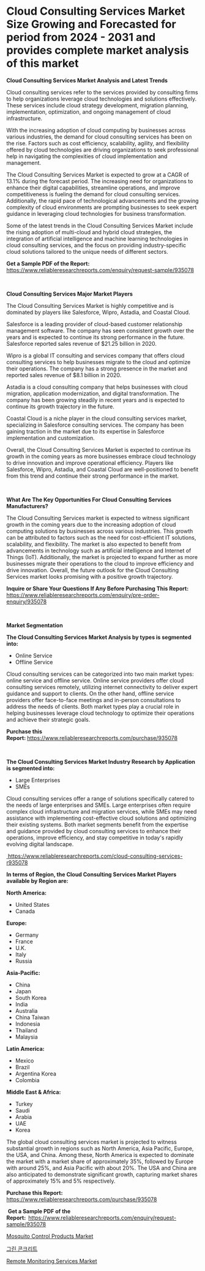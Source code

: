 <p><h1>Cloud Consulting Services Market Size Growing and Forecasted for period from 2024 - 2031 and provides complete market analysis of this market</h1></p><p><strong>Cloud Consulting Services Market Analysis and Latest Trends</strong></p>
<p><p>Cloud consulting services refer to the services provided by consulting firms to help organizations leverage cloud technologies and solutions effectively. These services include cloud strategy development, migration planning, implementation, optimization, and ongoing management of cloud infrastructure.</p><p>With the increasing adoption of cloud computing by businesses across various industries, the demand for cloud consulting services has been on the rise. Factors such as cost efficiency, scalability, agility, and flexibility offered by cloud technologies are driving organizations to seek professional help in navigating the complexities of cloud implementation and management.</p><p>The Cloud Consulting Services Market is expected to grow at a CAGR of 13.1% during the forecast period. The increasing need for organizations to enhance their digital capabilities, streamline operations, and improve competitiveness is fueling the demand for cloud consulting services. Additionally, the rapid pace of technological advancements and the growing complexity of cloud environments are prompting businesses to seek expert guidance in leveraging cloud technologies for business transformation.</p><p>Some of the latest trends in the Cloud Consulting Services Market include the rising adoption of multi-cloud and hybrid cloud strategies, the integration of artificial intelligence and machine learning technologies in cloud consulting services, and the focus on providing industry-specific cloud solutions tailored to the unique needs of different sectors.</p></p>
<p><strong>Get a Sample PDF of the Report:&nbsp;</strong> <a href="https://www.reliableresearchreports.com/enquiry/request-sample/935078">https://www.reliableresearchreports.com/enquiry/request-sample/935078</a></p>
<p>&nbsp;</p>
<p><strong>Cloud Consulting Services Major Market Players</strong></p>
<p><p>The Cloud Consulting Services Market is highly competitive and is dominated by players like Salesforce, Wipro, Astadia, and Coastal Cloud. </p><p>Salesforce is a leading provider of cloud-based customer relationship management software. The company has seen consistent growth over the years and is expected to continue its strong performance in the future. Salesforce reported sales revenue of $21.25 billion in 2020.</p><p>Wipro is a global IT consulting and services company that offers cloud consulting services to help businesses migrate to the cloud and optimize their operations. The company has a strong presence in the market and reported sales revenue of $8.1 billion in 2020.</p><p>Astadia is a cloud consulting company that helps businesses with cloud migration, application modernization, and digital transformation. The company has been growing steadily in recent years and is expected to continue its growth trajectory in the future.</p><p>Coastal Cloud is a niche player in the cloud consulting services market, specializing in Salesforce consulting services. The company has been gaining traction in the market due to its expertise in Salesforce implementation and customization.</p><p>Overall, the Cloud Consulting Services Market is expected to continue its growth in the coming years as more businesses embrace cloud technology to drive innovation and improve operational efficiency. Players like Salesforce, Wipro, Astadia, and Coastal Cloud are well-positioned to benefit from this trend and continue their strong performance in the market.</p></p>
<p>&nbsp;</p>
<p><strong>What Are The Key Opportunities For Cloud Consulting Services Manufacturers?</strong></p>
<p><p>The Cloud Consulting Services market is expected to witness significant growth in the coming years due to the increasing adoption of cloud computing solutions by businesses across various industries. This growth can be attributed to factors such as the need for cost-efficient IT solutions, scalability, and flexibility. The market is also expected to benefit from advancements in technology such as artificial intelligence and Internet of Things (IoT). Additionally, the market is projected to expand further as more businesses migrate their operations to the cloud to improve efficiency and drive innovation. Overall, the future outlook for the Cloud Consulting Services market looks promising with a positive growth trajectory.</p></p>
<p><strong>Inquire or Share Your Questions If Any Before Purchasing This Report:</strong> <a href="https://www.reliableresearchreports.com/enquiry/pre-order-enquiry/935078">https://www.reliableresearchreports.com/enquiry/pre-order-enquiry/935078</a></p>
<p>&nbsp;</p>
<p><strong>Market Segmentation</strong></p>
<p><strong>The Cloud Consulting Services Market Analysis by types is segmented into:</strong></p>
<p><ul><li>Online Service</li><li>Offline Service</li></ul></p>
<p><p>Cloud consulting services can be categorized into two main market types: online service and offline service. Online service providers offer cloud consulting services remotely, utilizing internet connectivity to deliver expert guidance and support to clients. On the other hand, offline service providers offer face-to-face meetings and in-person consultations to address the needs of clients. Both market types play a crucial role in helping businesses leverage cloud technology to optimize their operations and achieve their strategic goals.</p></p>
<p><strong>Purchase this Report:&nbsp;</strong><a href="https://www.reliableresearchreports.com/purchase/935078">https://www.reliableresearchreports.com/purchase/935078</a></p>
<p>&nbsp;</p>
<p><strong>The Cloud Consulting Services Market Industry Research by Application is segmented into:</strong></p>
<p><ul><li>Large Enterprises</li><li>SMEs</li></ul></p>
<p><p>Cloud consulting services offer a range of solutions specifically catered to the needs of large enterprises and SMEs. Large enterprises often require complex cloud infrastructure and migration services, while SMEs may need assistance with implementing cost-effective cloud solutions and optimizing their existing systems. Both market segments benefit from the expertise and guidance provided by cloud consulting services to enhance their operations, improve efficiency, and stay competitive in today's rapidly evolving digital landscape.</p></p>
<p><a href="https://www.reliableresearchreports.com/cloud-consulting-services-r935078">&nbsp;https://www.reliableresearchreports.com/cloud-consulting-services-r935078</a></p>
<p><strong>In terms of Region, the Cloud Consulting Services Market Players available by Region are:</strong></p>
<p>
    <p> <strong> North America: </strong>
        <ul>
            <li>United States</li>
            <li>Canada</li>
        </ul>
        </p> 
    <p> <strong> Europe: </strong>
        <ul>
            <li>Germany</li>
            <li>France</li>
            <li>U.K.</li>
            <li>Italy</li>
            <li>Russia</li>
        </ul>
        </p> 
    <p> <strong> Asia-Pacific: </strong>
        <ul>
            <li>China</li>
            <li>Japan</li>
            <li>South Korea</li>
            <li>India</li>
            <li>Australia</li>
            <li>China Taiwan</li>
            <li>Indonesia</li>
            <li>Thailand</li>
            <li>Malaysia</li>
        </ul>
        </p> 
    <p> <strong> Latin America: </strong>
        <ul>
            <li>Mexico</li>
            <li>Brazil</li>
            <li>Argentina Korea</li>
            <li>Colombia</li>
        </ul>
        </p> 
    <p> <strong> Middle East & Africa: </strong>
        <ul>
            <li>Turkey</li>
            <li>Saudi</li>
            <li>Arabia</li>
            <li>UAE</li>
            <li>Korea</li>
        </ul>
    </p>
    </p>
<p><p>The global cloud consulting services market is projected to witness substantial growth in regions such as North America, Asia Pacific, Europe, the USA, and China. Among these, North America is expected to dominate the market with a market share of approximately 35%, followed by Europe with around 25%, and Asia Pacific with about 20%. The USA and China are also anticipated to demonstrate significant growth, capturing market shares of approximately 15% and 5% respectively.</p></p>
<p><strong>Purchase this Report: </strong><a href="https://www.reliableresearchreports.com/purchase/935078">https://www.reliableresearchreports.com/purchase/935078</a></p>
<p>&nbsp;<strong>Get a Sample PDF of the Report:&nbsp;&nbsp;</strong><a href="https://www.reliableresearchreports.com/enquiry/request-sample/935078">https://www.reliableresearchreports.com/enquiry/request-sample/935078</a></p>
<p><strong></strong></p>
<p><p><a href="https://www.linkedin.com/pulse/mosquito-control-products-market-trends-analysis-forecasted-kecqe">Mosquito Control Products Market</a></p><p><a href="https://github.com/raap8632/Market-Research-Report-List-1/blob/main/314838252991.md">그린 콘크리트</a></p><p><a href="https://www.linkedin.com/pulse/remote-monitoring-services-market-research-report-its-history-hfaoe?trackingId=8nZ7oTnMXzfaE9%2FZMQK3gA%3D%3D">Remote Monitoring Services Market</a></p></p>
